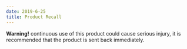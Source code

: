 ```yaml
---
date: 2019-6-25
title: Product Recall
---
```



**Warning!** continuous use of this product could cause serious injury, it is recommended that the product is sent back immediately. 


